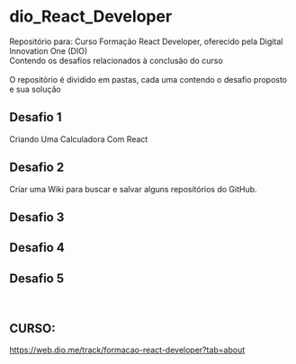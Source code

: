 # dio_React_Developer

Repositório para: Curso Formação React Developer, oferecido pela Digital Innovation One (DIO)
<br />
Contendo os desafios relacionados à conclusão do curso  
<br />
O repositório é dividido em pastas, cada uma contendo o desafio proposto e sua solução

## Desafio 1
Criando Uma Calculadora Com React  

## Desafio 2
Criar uma Wiki para buscar e salvar alguns repositórios do GitHub.

## Desafio 3

## Desafio 4

## Desafio 5

<br />

## CURSO:
https://web.dio.me/track/formacao-react-developer?tab=about

